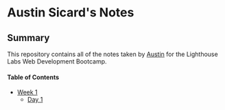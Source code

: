 # Austin Sicard's Notes
## Summary 
This repository contains all of the notes taken by [Austin](https://github.com/austinsicard) for the Lighthouse Labs Web Development Bootcamp.

#### Table of Contents
* [Week 1](/Week_1)
  * [Day 1](/Week_1/Day_1)